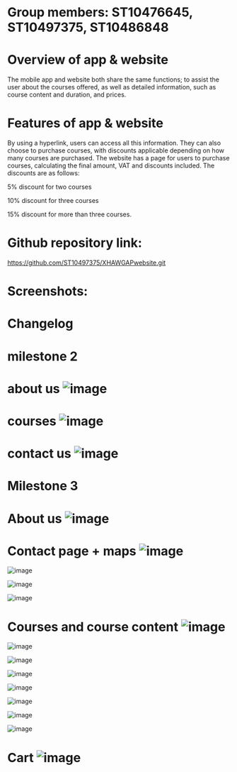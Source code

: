 # Group members: ST10476645, ST10497375, ST10486848

# Overview of app & website 

The mobile app and website both share the same functions; to assist the user about the courses offered, as well as detailed information, such as course content and duration, and prices. 

# Features of app & website

By using a hyperlink, users can access all this information. They can also choose to purchase courses, with discounts applicable depending on how many courses are purchased.
The website has a page for users to purchase courses, calculating the final amount, VAT and discounts included.
The discounts are as follows:

5% discount for two courses

10% discount for three courses

15% discount for more than three courses.

# Github repository link: 

https://github.com/ST10497375/XHAWGAPwebsite.git

# Screenshots:

# Changelog

# milestone 2

# about us ![image](https://github.com/user-attachments/assets/4db837e4-2f15-425a-8220-8d28f9006add)

# courses ![image](https://github.com/user-attachments/assets/2ef0035d-2ae3-49e4-bf8e-07388d02ffb7)

# contact us ![image](https://github.com/user-attachments/assets/a99bbe09-45ae-46a5-8489-2dcbeb3d5a78)


# Milestone 3

# About us ![image](https://github.com/user-attachments/assets/be28ce79-f002-487e-8a8d-dd6218a8f7f9)

# Contact page + maps ![image](https://github.com/user-attachments/assets/9e251f42-080c-4816-a6c7-577bd3597c22)

![image](https://github.com/user-attachments/assets/dea13437-9e62-464f-b6e7-358af5a70f26)

![image](https://github.com/user-attachments/assets/50ac0835-5cc4-4e83-9e46-dd00270b0a94)

![image](https://github.com/user-attachments/assets/edba38d1-6b94-450a-aae2-75130973ec5b)

# Courses and course content ![image](https://github.com/user-attachments/assets/0300f942-29f2-4888-b75b-ca7c8cdac915)

![image](https://github.com/user-attachments/assets/86cc19b1-cec8-4606-a65c-b8099f3e8d8f)

![image](https://github.com/user-attachments/assets/a0aec65c-b6db-4738-8dc2-d8f9e6ffba2a)

![image](https://github.com/user-attachments/assets/3566fe91-1e06-47a6-808a-53a329093745)

![image](https://github.com/user-attachments/assets/a0a1affc-c245-4ca1-abe6-5ff41644aa58)

![image](https://github.com/user-attachments/assets/43d5dec2-d119-47e8-bf97-477768793c96)

![image](https://github.com/user-attachments/assets/76e977df-329c-464e-930c-a78a3862787a)

![image](https://github.com/user-attachments/assets/836ae57d-8d02-4ab5-8007-3c14d893afc5)

# Cart ![image](https://github.com/user-attachments/assets/3c9031e2-d93b-4691-8d50-fb8ba3b585ea)







